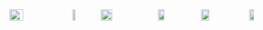 <div style="display: flex;">
<img width=22% src=https://octodex.github.com/images/daftpunktocat-thomas.gif />
<img width=10% src=https://octodex.github.com/images/daftpunktocat-thomas.gif />
<img width=20% src=https://octodex.github.com/images/daftpunktocat-thomas.gif />

<img width=15% src=https://octodex.github.com/images/daftpunktocat-thomas.gif />

<img width=17% src=https://octodex.github.com/images/daftpunktocat-thomas.gif />

<img width=12% src=https://octodex.github.com/images/daftpunktocat-thomas.gif />

</div>
